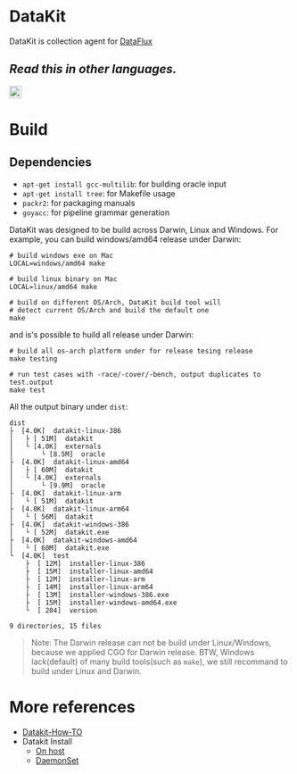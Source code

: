 # DataKit

DataKit is collection agent for [DataFlux](https://guance.com/)


## _Read this in other languages._
<kbd>[<img title="中文 (Simplified)" alt="中文 (Simplified)" src="https://cdn.staticaly.com/gh/hjnilsson/country-flags/master/svg/cn.svg" width="22">](README.zh_CN.md)</kbd>

# Build

## Dependencies

- `apt-get install gcc-multilib`: for building oracle input
- `apt-get install tree`: for Makefile usage
- `packr2`: for packaging manuals
- `goyacc`: for pipeline grammar generation

DataKit was designed to be build across Darwin, Linux and Windows. For example, you can build windows/amd64 release under Darwin:

```shell
# build windows exe on Mac
LOCAL=windows/amd64 make

# build linux binary on Mac
LOCAL=linux/amd64 make

# build on different OS/Arch, DataKit build tool will
# detect current OS/Arch and build the default one
make
```

and is's possible to huild all release under Darwin:

```shell
# build all os-arch platform under for release tesing release
make testing

# run test cases with -race/-cover/-bench, output duplicates to test.output
make test
```

All the output binary under `dist`:

```
dist
├  [4.0K]  datakit-linux-386
│   ├ [ 51M]  datakit
│   └ [4.0K]  externals
│       └ [8.5M]  oracle
├  [4.0K]  datakit-linux-amd64
│   ├ [ 60M]  datakit
│   └ [4.0K]  externals
│       └ [9.9M]  oracle
├  [4.0K]  datakit-linux-arm
│   └ [ 51M]  datakit
├  [4.0K]  datakit-linux-arm64
│   └ [ 56M]  datakit
├  [4.0K]  datakit-windows-386
│   └ [ 52M]  datakit.exe
├  [4.0K]  datakit-windows-amd64
│   └ [ 60M]  datakit.exe
└  [4.0K]  test
    ├  [ 12M]  installer-linux-386
    ├  [ 15M]  installer-linux-amd64
    ├  [ 12M]  installer-linux-arm
    ├  [ 14M]  installer-linux-arm64
    ├  [ 13M]  installer-windows-386.exe
    ├  [ 15M]  installer-windows-amd64.exe
    └  [ 204]  version

9 directories, 15 files
```

> Note: The Darwin release can not be build under Linux/Windows, because we applied CGO for Darwin release. BTW, Windows lack(default) of many build tools(such as `make`), we still recommand to build under Linux and Darwin.

# More references

- [Datakit-How-TO](https://www.yuque.com/dataflux/datakit/datakit-how-to)
- Datakit Install
	- [On host](https://www.yuque.com/dataflux/datakit/datakit-install)
	- [DaemonSet](https://www.yuque.com/dataflux/datakit/datakit-daemonset-deploy)
